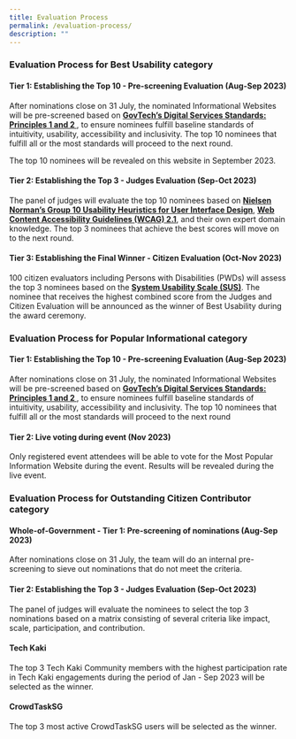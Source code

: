 ```yaml
---
title: Evaluation Process
permalink: /evaluation-process/
description: ""
---
```

<style type="text/css">
.content h4 {
    color: #B41E8E;
	font-weight:700;
}
</style>
<div class="row">
  <div class="col is-12">
		<h3> Evaluation Process for Best Usability category </h3>
		<h4>Tier 1: Establishing the Top 10 - Pre-screening Evaluation (Aug-Sep 2023)</h4>
    <p>After nominations close on 31 July, the nominated Informational Websites will be pre-screened based on <a target="_blank" href="https://www.tech.gov.sg/files/digital-transformation/DSS%20for%20Public%202020.pdf"><strong>GovTech’s Digital Services Standards: Principles 1 and 2 </strong></a>, to ensure nominees fulfill baseline standards of intuitivity, usability, accessibility and inclusivity. The top 10 nominees that fulfill all or the most standards will proceed to the next round.</p>
		<p>The top 10 nominees will be revealed on this website in September 2023.</p>
    <h4>Tier 2: Establishing the Top 3 - Judges Evaluation (Sep-Oct 2023)</h4>
    <p>The panel of judges will evaluate the top 10 nominees based on <a aria-label="Link to read more about NNg's Group 10 Usability Heuristics" target="_blank" href="https://www.nngroup.com/articles/ten-usability-heuristics/"><strong>Nielsen Norman’s Group 10 Usability Heuristics for User Interface Design</strong></a>, <a aria-label="Link to read more on WCAG 2.1 guidelines" target="_blank" href="https://www.w3.org/TR/WCAG21/"><strong>Web Content Accessibility Guidelines (WCAG) 2.1</strong></a>, and their own expert domain knowledge. The top 3 nominees that achieve the best scores will move on to the next round.</p>
    <div class="row">
      <!--<div class="col is-full"><a class="bp-button is-primary is-medium" href="/judges/" aria-label="View the panel of judges">View the panel of judges</a></div>//-->
    </div>
  </div>
</div>
<div class="row">
  <div class="col is-12">
    <h4>Tier 3: Establishing the Final Winner - Citizen Evaluation (Oct-Nov 2023)</h4>
    <p>100 citizen evaluators including Persons with Disabilities (PWDs) will assess the top 3 nominees based on the <a aria-label="Link to find out more about System Usability Scale" target="_blank" href="https://www.nngroup.com/videos/system-usability-scale/"><strong>System Usability Scale (SUS)</strong></a>. The nominee that receives the highest combined score from the Judges and Citizen Evaluation will be announced as the winner of Best Usability during the award ceremony.</p>
		<h3> Evaluation Process for Popular Informational category </h3>
		<h4>Tier 1: Establishing the Top 10 - Pre-screening Evaluation (Aug-Sep 2023)</h4>
    <p>After nominations close on 31 July, the nominated Informational Websites will be pre-screened based on <a target="_blank" href="https://www.tech.gov.sg/files/digital-transformation/DSS%20for%20Public%202020.pdf"><strong>GovTech’s Digital Services Standards: Principles 1 and 2 </strong></a>, to ensure nominees fulfill baseline standards of intuitivity, usability, accessibility and inclusivity. The top 10 nominees that fulfill all or the most standards will proceed to the next round </p>
		<h4>Tier 2: Live voting during event (Nov 2023)</h4>
		<p> Only registered event attendees will be able to vote for the Most Popular Information Website during the event. Results will be revealed during the live event. </p>
		<h3>Evaluation Process for Outstanding Citizen Contributor category</h3>
	<h4> Whole-of-Government - Tier 1: Pre-screening of nominations (Aug-Sep 2023) </h4>
    <p>After nominations close on 31 July, the team will do an internal pre-screening to sieve out nominations that do not meet the criteria. </p>
		<h4> Tier 2: Establishing the Top 3 - Judges Evaluation (Sep-Oct 2023) </h4>
		<p> The panel of judges will evaluate the nominees to select the top 3 nominations based on a matrix consisting of several criteria like impact, scale, participation, and contribution. </p> 
		<h4> Tech Kaki </h4>
		<p> The top 3 Tech Kaki Community members with the highest participation rate in Tech Kaki engagements during the period of Jan - Sep 2023 will be selected as the winner. </p>
		<h4> CrowdTaskSG </h4>
		<p> The top 3 most active CrowdTaskSG users will be selected as the winner.</p>
		
  </div>
</div>